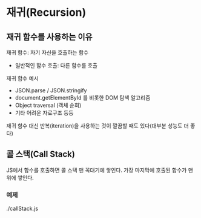 # 재귀(Recursion)

## 재귀 함수를 사용하는 이유

재귀 함수: 자기 자신을 호출하는 함수

- 일반적인 함수 호출: 다른 함수를 호출

재귀 함수 예시

- JSON.parse / JSON.stringify
- document.getElementById 를 비롯한 DOM 탐색 알고리즘
- Object traversal (객체 순회)
- 기타 어려운 자료구조 등등

재귀 함수 대신 반복(iteration)을 사용하는 것이 깔끔할 때도 있다(대부분 성능도 더 좋다)

## 콜 스택(Call Stack)

JS에서 함수를 호출하면 콜 스택 맨 꼭대기에 쌓인다. 가장 마지막에 호출된 함수가 맨 위에 쌓인다.

### 예제

./callStack.js
